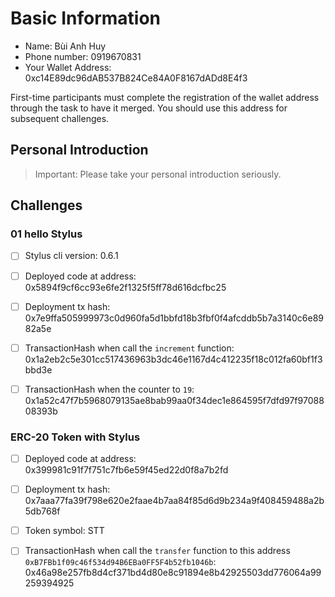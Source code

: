 # Basic Information

* Name: Bùi Anh Huy
* Phone number: 0919670831
* Your Wallet Address: 0xc14E89dc96dAB537B824Ce84A0F8167dADd8E4f3

First-time participants must complete the registration of the wallet address through the task to have it merged. You should use this address for subsequent challenges.  


## Personal Introduction

> Important: Please take your personal introduction seriously.

## Challenges 

### 01 hello Stylus 
- [ ] Stylus cli version: 0.6.1
- [ ] Deployed code at address: 0x5894f9cf6cc93e6fe2f1325f5ff78d616dcfbc25
- [ ] Deployment tx hash: 0x7e9ffa505999973c0d960fa5d1bbfd18b3fbf0f4afcddb5b7a3140c6e8982a5e
- [ ] TransactionHash when call the `increment` function: 0x1a2eb2c5e301cc517436963b3dc46e1167d4c412235f18c012fa60bf1f3bbd3e
- [ ] TransactionHash when the counter to `19`: 0x1a52c47f7b5968079135ae8bab99aa0f34dec1e864595f7dfd97f9708808393b


### ERC-20 Token with Stylus
- [ ] Deployed code at address: 0x399981c91f7f751c7fb6e59f45ed22d0f8a7b2fd
- [ ] Deployment tx hash: 0x7aaa77fa39f798e620e2faae4b7aa84f85d6d9b234a9f408459488a2b5db768f
- [ ] Token symbol: STT
- [ ] TransactionHash when call the `transfer` function to this address `0xB7FBb1f09c46f534d94B6EBa0FF5F4b52fb1046b`: 0x46a98e257fb8d4cf371bd4d80e8c91894e8b42925503dd776064a99259394925 

